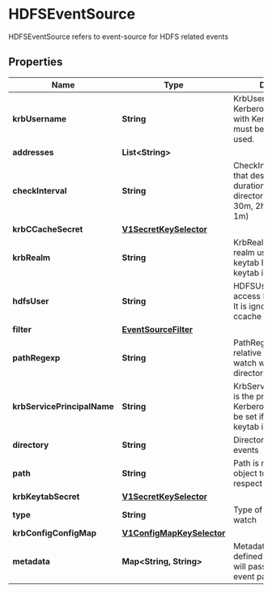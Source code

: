 

# HDFSEventSource

HDFSEventSource refers to event-source for HDFS related events
## Properties

Name | Type | Description | Notes
------------ | ------------- | ------------- | -------------
**krbUsername** | **String** | KrbUsername is the Kerberos username used with Kerberos keytab It must be set if keytab is used. |  [optional]
**addresses** | **List&lt;String&gt;** |  | 
**checkInterval** | **String** | CheckInterval is a string that describes an interval duration to check the directory state, e.g. 1s, 30m, 2h... (defaults to 1m) |  [optional]
**krbCCacheSecret** | [**V1SecretKeySelector**](V1SecretKeySelector.md) |  |  [optional]
**krbRealm** | **String** | KrbRealm is the Kerberos realm used with Kerberos keytab It must be set if keytab is used. |  [optional]
**hdfsUser** | **String** | HDFSUser is the user to access HDFS file system. It is ignored if either ccache or keytab is used. |  [optional]
**filter** | [**EventSourceFilter**](EventSourceFilter.md) |  |  [optional]
**pathRegexp** | **String** | PathRegexp is regexp of relative path of object to watch with respect to the directory |  [optional]
**krbServicePrincipalName** | **String** | KrbServicePrincipalName is the principal name of Kerberos service It must be set if either ccache or keytab is used. |  [optional]
**directory** | **String** | Directory to watch for events | 
**path** | **String** | Path is relative path of object to watch with respect to the directory |  [optional]
**krbKeytabSecret** | [**V1SecretKeySelector**](V1SecretKeySelector.md) |  |  [optional]
**type** | **String** | Type of file operations to watch | 
**krbConfigConfigMap** | [**V1ConfigMapKeySelector**](V1ConfigMapKeySelector.md) |  |  [optional]
**metadata** | **Map&lt;String, String&gt;** | Metadata holds the user defined metadata which will passed along the event payload. |  [optional]



